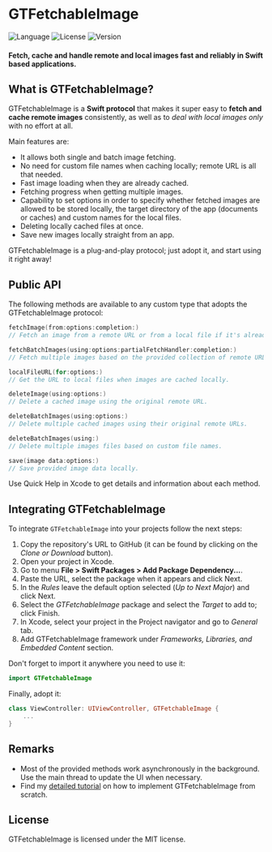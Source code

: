 # GTFetchableImage

![Language](https://img.shields.io/badge/Language-Swift-orange)
![License](https://img.shields.io/badge/License-MIT-brightgreen)
![Version](https://img.shields.io/badge/Version-1.0.0-blue)

#### Fetch, cache and handle remote and local images fast and reliably in Swift based applications.

## What is GTFetchableImage?

GTFetchableImage is a **Swift protocol** that makes it super easy to **fetch and cache remote images** consistently, as well as to *deal with local images only* with no effort at all.

Main features are:

* It allows both single and batch image fetching.
* No need for custom file names when caching locally; remote URL is all that needed.
* Fast image loading when they are already cached.  
* Fetching progress when getting multiple images.
* Capability to set options in order to specify whether fetched images are allowed to be stored locally, the target directory of the app (documents or caches) and custom names for the local files.
* Deleting locally cached files at once.
* Save new images locally straight from an app.

GTFetchableImage is a plug-and-play protocol; just adopt it, and start using it right away!

## Public API

The following methods are available to any custom type that adopts the GTFetchableImage protocol:

```swift
fetchImage(from:options:completion:)
// Fetch an image from a remote URL or from a local file if it's already cached.

fetchBatchImages(using:options:partialFetchHandler:completion:)
// Fetch multiple images based on the provided collection of remote URLs.

localFileURL(for:options:)
// Get the URL to local files when images are cached locally. 

deleteImage(using:options:)
// Delete a cached image using the original remote URL.

deleteBatchImages(using:options:)
// Delete multiple cached images using their original remote URLs.

deleteBatchImages(using:)
// Delete multiple images files based on custom file names.

save(image data:options:)
// Save provided image data locally.
```

Use Quick Help in Xcode to get details and information about each method.

## Integrating GTFetchableImage

To integrate `GTFetchableImage` into your projects follow the next steps:

1. Copy the repository's URL to GitHub (it can be found by clicking on the *Clone or Download* button).
2. Open your project in Xcode.
3. Go to menu **File > Swift Packages > Add Package Dependency...**.
4. Paste the URL, select the package when it appears and click Next.
5. In the *Rules* leave the default option selected (*Up to Next Major*) and click Next.
6. Select the *GTFetchableImage* package and select the *Target* to add to; click Finish.
7. In Xcode, select your project in the Project navigator and go to *General* tab.
8. Add GTFetchableImage framework under *Frameworks, Libraries, and Embedded Content* section.

Don't forget to import it anywhere you need to use it:

```swift
import GTFetchableImage
```

Finally, adopt it:

```swift
class ViewController: UIViewController, GTFetchableImage {
    ...
}
```

## Remarks

* Most of the provided methods work asynchronously in the background. Use the main thread to update the UI when necessary.
* Find my [detailed tutorial](https://gtiapps.com/?p=5295) on how to implement GTFetchableImage from scratch.  

## License

GTFetchableImage is licensed under the MIT license.

